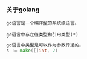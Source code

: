### 关于golang

```
go语言是一个编译型的系统级语言。
```



```
go语言中存在值类型和引用类型(*)
```



```go
go语言中类型是可以作为参数传递的。
s := make([]int, 2)
```



